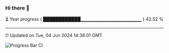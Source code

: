 ### Hi there 👋

⏳ Year progress { ████████████▁▁▁▁▁▁▁▁▁▁▁▁▁▁▁▁▁▁ } 42.52 %

---

⏰ Updated on Tue, 04 Jun 2024 14:38:01 GMT

![Progress Bar CI](https://github.com/IshwaranRudhara/GIT-ACTION/workflows/Progress%20Bar%20CI/badge.svg)
